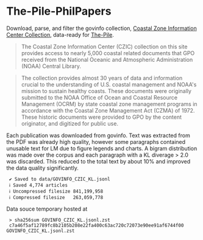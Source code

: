 # The-Pile-PhilPapers

Download, parse, and filter the govinfo collection, [Coastal Zone Information Center Collection](https://www.govinfo.gov/app/collection/czic), data-ready for [The-Pile](https://github.com/EleutherAI/The-Pile).

> The Coastal Zone Information Center (CZIC) collection on this site provides access to nearly 5,000 coastal related documents that GPO received from the National Oceanic and Atmospheric Administration (NOAA) Central Library.

> The collection provides almost 30 years of data and information crucial to the understanding of U.S. coastal management and NOAA's mission to sustain healthy coasts. These documents were originally submitted to the NOAA Office of Ocean and Coastal Resource Management (OCRM) by state coastal zone management programs in accordance with the Coastal Zone Management Act (CZMA) of 1972. These historic documents were provided to GPO by the content originator, and digitized for public use.

Each publication was downloaded from govinfo. Text was extracted from the PDF was already high quality, however some paragraphs contained unusable text for LM due to figure legends and charts. A bigram distribution was made over the corpus and each paragraph with a KL diverage > 2.0 was discarded. This reduced to the total text by about 10% and improved the data quality significantly.

     ✔ Saved to data/GOVINFO_CZIC_KL.jsonl
     ℹ Saved 4,774 articles
     ℹ Uncompressed filesize 841,199,958
     ℹ Compressed filesize   263,059,778

Data souce temporary hosted at

     > sha256sum GOVINFO_CZIC_KL.jsonl.zst 
     c7a46f5af12789fc8b2105b208e22fa400c63ac720c72073e90ee91af6744f00  GOVINFO_CZIC_KL.jsonl.zst